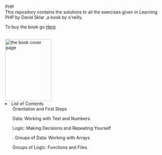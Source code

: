 <div style="font-size:12px color:white background-color:blue border:none  border-radius: 15px 15px 15px 15px;">PHP</div>
This repository contains the solutions to all the exercises given in Learning PHP by David Sklar ,a book by o'reilly.
<p>To buy the book go <a href="https://www.amazon.com/Learning-PHP-5-David-Sklar/dp/0596005601">Here</a></p>
<br />
<img src="https://images-na.ssl-images-amazon.com/images/I/51XWDNca%2BPL._SX379_BO1,204,203,200_.jpg" alt="the book cover page" height="200" width="150"/>
<li>List of Contents
  <br >
  <ul>Orientation and First Steps</ul>
  <ul>Data: Working with Text and Numbers.</ul>
  <ul>Logic: Making Decisions and Repeating Yourself</ul>
  <ul>. Groups of Data: Working with Arrays.</ul>
  <ul>Groups of Logic: Functions and Files.</ul>
